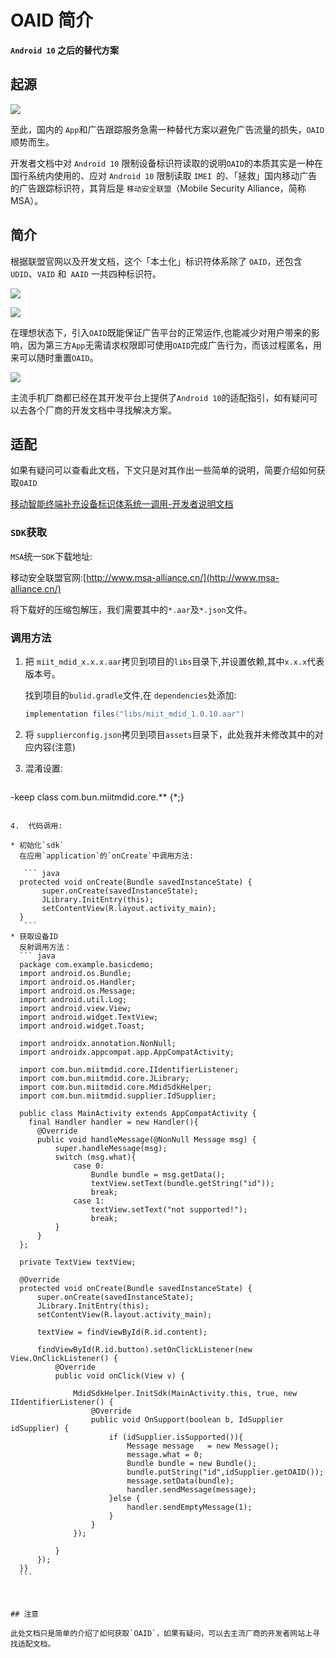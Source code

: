 # OAID 简介

**`Android 10` 之后的替代方案**

## 起源

![](https://cdn.sspai.com/2020/01/07/49fd5f56b7435212b9d55cb02975a48f.png)

至此，国内的 `App`和广告跟踪服务急需一种替代方案以避免广告流量的损失，`OAID`顺势而生。

 开发者文档中对 `Android 10` 限制设备标识符读取的说明` OAID `的本质其实是一种在国行系统内使用的、应对 `Android 10` 限制读取 `IMEI `的、「拯救」国内移动广告的广告跟踪标识符，其背后是 `移动安全联盟`（Mobile Security Alliance，简称 MSA）。

## 简介

根据联盟官网以及开发文档，这个「本土化」标识符体系除了 `OAID`，还包含`UDID`、`VAID` 和` AAID` 一共四种标识符。

![](https://cdn.sspai.com/2020/01/12/a9e9a1ea2686e5f4b69bbff2900e50e4.png)



![](https://cdn.sspai.com/2020/01/12/76f846d2807c1f2ce38801a1c632d53b.png)



在理想状态下，引入`OAID`既能保证广告平台的正常运作,也能减少对用户带来的影响，因为第三方`App`无需请求权限即可使用`OAID`完成广告行为，而该过程匿名，用来可以随时重置`OAID`。

![](https://cdn.sspai.com/2020/01/07/f47ff201e962fd657bb1d85a952c10b0.png?imageView2/2/w/1120/q/90/interlace/1/ignore-error/1)

主流手机厂商都已经在其开发平台上提供了`Android 10`的适配指引，如有疑问可以去各个厂商的开发文档中寻找解决方案。

## 适配

如果有疑问可以查看此文档，下文只是对其作出一些简单的说明，简要介绍如何获取`OAID`

[移动智能终端补充设备标识体系统一调用-开发者说明文档](https://swsdl.vivo.com.cn/appstore/developer/uploadfile/20191109/d6Ybr5/移动智能终端补充设备标识体系统一调用SDK开发者说明文档v1.10.pdf)

### `SDK`获取

`MSA`统一`SDK`下载地址:

移动安全联盟官网:[http://www.msa-alliance.cn/](http://www.msa-alliance.cn/)

将下载好的压缩包解压，我们需要其中的`*.aar`及`*.json`文件。

### 调用方法

1. 把 `miit_mdid_x.x.x.aar`拷贝到项目的`libs`目录下,并设置依赖,其中`x.x.x`代表版本号。

   找到项目的`bulid.gradle`文件,在 `dependencies`处添加:

    ``` groovy
   implementation files("libs/miit_mdid_1.0.10.aar")
    ```

2.  将 `supplierconfig.json`拷贝到项目`assets`目录下，此处我并未修改其中的对应内容(注意)

2.  混淆设置:

    ```groovy
   -keep class com.bun.miitmdid.core.** {*;}
   ```

4.  代码调用:

   * 初始化`sdk`
     在应用`application`的`onCreate`中调用方法:

      ``` java
     protected void onCreate(Bundle savedInstanceState) {
          super.onCreate(savedInstanceState);
          JLibrary.InitEntry(this);
          setContentView(R.layout.activity_main);
     } 
      ```
   * 获取设备ID
     反射调用方法：
     ``` java
     package com.example.basicdemo;
     import android.os.Bundle;
     import android.os.Handler;
     import android.os.Message;
     import android.util.Log;
     import android.view.View;
     import android.widget.TextView;
     import android.widget.Toast;
     
     import androidx.annotation.NonNull;
     import androidx.appcompat.app.AppCompatActivity;
     
     import com.bun.miitmdid.core.IIdentifierListener;
     import com.bun.miitmdid.core.JLibrary;
     import com.bun.miitmdid.core.MdidSdkHelper;
     import com.bun.miitmdid.supplier.IdSupplier;
     
     public class MainActivity extends AppCompatActivity {
       final Handler handler = new Handler(){
         @Override
         public void handleMessage(@NonNull Message msg) {
             super.handleMessage(msg);
             switch (msg.what){
                 case 0:
                     Bundle bundle = msg.getData();
                     textView.setText(bundle.getString("id"));
                     break;
                 case 1:
                     textView.setText("not supported!");
                     break;
             }
         }
     };
     
     private TextView textView;
     
     @Override
     protected void onCreate(Bundle savedInstanceState) {
         super.onCreate(savedInstanceState);
         JLibrary.InitEntry(this);
         setContentView(R.layout.activity_main);
     
         textView = findViewById(R.id.content);
     
         findViewById(R.id.button).setOnClickListener(new View.OnClickListener() {
             @Override
             public void onClick(View v) {
             
                 MdidSdkHelper.InitSdk(MainActivity.this, true, new IIdentifierListener() {
                     @Override
                     public void OnSupport(boolean b, IdSupplier idSupplier) {
                         if (idSupplier.isSupported()){
                             Message message   = new Message();
                             message.what = 0;
                             Bundle bundle = new Bundle();
                             bundle.putString("id",idSupplier.getOAID());
                             message.setData(bundle);
                             handler.sendMessage(message);
                         }else {
                             handler.sendEmptyMessage(1);
                         }
                     }
                 });
     
             }
         });
     }}
     ```



## 注意

此处文档只是简单的介绍了如何获取`OAID`，如果有疑问，可以去主流厂商的开发者网站上寻找适配文档。